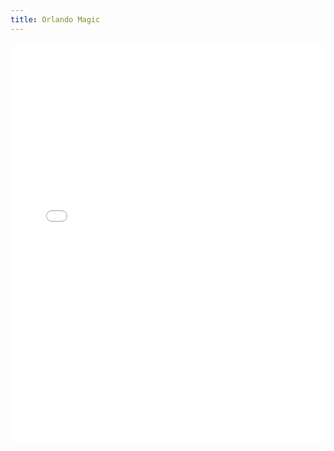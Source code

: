 ```yaml
---
title: Orlando Magic
---
```


<iframe id="igraph" scrolling="no" style="border:none;" seamless="seamless" src="/plots/NBA/ORL.html" height="640" width="100%"></iframe>